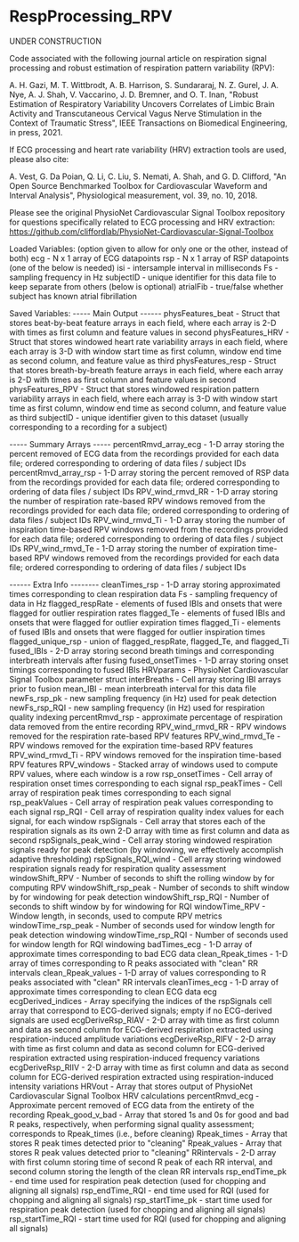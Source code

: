 # RespProcessing_RPV

UNDER CONSTRUCTION

Code associated with the following journal article on respiration signal processing and robust estimation of respiration pattern variability (RPV):

A. H. Gazi, M. T. Wittbrodt, A. B. Harrison, S. Sundararaj, N. Z. Gurel, J. A. Nye, A. J. Shah, V. Vaccarino, J. D. Bremner, and O. T. Inan, 
"Robust Estimation of Respiratory Variability Uncovers Correlates of Limbic Brain Activity and Transcutaneous Cervical Vagus Nerve Stimulation in the Context of Traumatic Stress", 
IEEE Transactions on Biomedical Engineering, in press, 2021.

If ECG processing and heart rate variability (HRV) extraction tools are used, please also cite:

A. Vest, G. Da Poian, Q. Li, C. Liu, S. Nemati, A. Shah, and G. D. Clifford, 
"An Open Source Benchmarked Toolbox for Cardiovascular Waveform and Interval Analysis", 
Physiological measurement, vol. 39, no. 10, 2018. 

Please see the original PhysioNet Cardiovascular Signal Toolbox repository for questions specifically related to ECG processing and HRV extraction: 
https://github.com/cliffordlab/PhysioNet-Cardiovascular-Signal-Toolbox

Loaded Variables:
(option given to allow for only one or the other, instead of both)
ecg - N x 1 array of ECG datapoints
rsp - N x 1 array of RSP datapoints
(one of the below is needed)
isi - intersample interval in milliseconds
Fs - sampling frequency in Hz
subjectID - unique identifier for this data file to keep separate from others
(below is optional)
atrialFib - true/false whether subject has known atrial fibrillation


Saved Variables:
 ----- Main Output ------
physFeatures_beat - Struct that stores beat-by-beat feature arrays in each field, where each array is 2-D with times as first column and feature values in second
physFeatures_HRV - Struct that stores windowed heart rate variability arrays in each field, where each array is 3-D with window start time as first column, window end time as second column, and feature value as third
physFeatures_resp - Struct that stores breath-by-breath feature arrays in each field, where each array is 2-D with times as first column and feature values in second
physFeatures_RPV - Struct that stores windowed respiration pattern variability arrays in each field, where each array is 3-D with window start time as first column, window end time as second column, and feature value as third
subjectID - unique identifier given to this dataset (usually corresponding to a recording for a subject)


----- Summary Arrays -----
percentRmvd_array_ecg - 1-D array storing the percent removed of ECG data from the recordings provided for each data file; ordered corresponding to ordering of data files / subject IDs
percentRmvd_array_rsp - 1-D array storing the percent removed of RSP data from the recordings provided for each data file; ordered corresponding to ordering of data files / subject IDs
RPV_wind_rmvd_RR - 1-D array storing the number of respiration rate-based RPV windows removed from the recordings provided for each data file; ordered corresponding to ordering of data files / subject IDs
RPV_wind_rmvd_Ti - 1-D array storing the number of inspiration time-based RPV windows removed from the recordings provided for each data file; ordered corresponding to ordering of data files / subject IDs
RPV_wind_rmvd_Te - 1-D array storing the number of expiration time-based RPV windows removed from the recordings provided for each data file; ordered corresponding to ordering of data files / subject IDs


------ Extra Info --------
cleanTimes_rsp - 1-D array storing approximated times corresponding to clean respiration data
Fs - sampling frequency of data in Hz
flagged_respRate - elements of fused IBIs and onsets that were flagged for outlier respiration rates
flagged_Te - elements of fused IBIs and onsets that were flagged for outlier expiration times
flagged_Ti - elements of fused IBIs and onsets that were flagged for outlier inspiration times
flagged_unique_rsp - union of flagged_respRate, flagged_Te, and flagged_Ti
fused_IBIs - 2-D array storing second breath timings and corresponding interbreath intervals after fusing
fused_onsetTimes - 1-D array storing onset timings corresponding to fused IBIs
HRVparams - PhysioNet Cardiovascular Signal Toolbox parameter struct
interBreaths - Cell array storing IBI arrays prior to fusion
mean_IBI - mean interbreath interval for this data file
newFs_rsp_pk - new sampling frequency (in Hz) used for peak detection
newFs_rsp_RQI - new sampling frequency (in Hz) used for respiration quality indexing
percentRmvd_rsp - approximate percentage of respiration data removed from the entire recording
RPV_wind_rmvd_RR - RPV windows removed for the respiration rate-based RPV features
RPV_wind_rmvd_Te - RPV windows removed for the expiration time-based RPV features
RPV_wind_rmvd_Ti - RPV windows removed for the inspiration time-based RPV features
RPV_windows - Stacked array of windows used to compute RPV values, where each window is a row
rsp_onsetTimes - Cell array of respiration onset times corresponding to each signal
rsp_peakTimes - Cell array of respiration peak times corresponding to each signal
rsp_peakValues - Cell array of respiration peak values corresponding to each signal
rsp_RQI - Cell array of respiration quality index values for each signal, for each window
rspSignals - Cell array that stores each of the respiration signals as its own 2-D array with time as first column and data as second
rspSignals_peak_wind - Cell array storing windowed respiration signals ready for peak detection (by windowing, we effectively accomplish adaptive thresholding)
rspSignals_RQI_wind - Cell array storing windowed respiration signals ready for respiration quality assessment
windowShift_RPV - Number of seconds to shift the rolling window by for computing RPV
windowShift_rsp_peak - Number of seconds to shift window by for windowing for peak detection
windowShift_rsp_RQI - Number of seconds to shift window by for windowing for RQI
windowTime_RPV - Window length, in seconds, used to compute RPV metrics
windowTime_rsp_peak - Number of seconds used for window length for peak detection windowing
windowTime_rsp_RQI - Number of seconds used for window length for RQI windowing
badTimes_ecg - 1-D array of approximate times corresponding to bad ECG data
clean_Rpeak_times - 1-D array of times corresponding to R peaks associated with "clean" RR intervals
clean_Rpeak_values - 1-D array of values corresponding to R peaks associated with "clean" RR intervals
cleanTimes_ecg - 1-D array of approximate times corresponding to clean ECG data
ecg
ecgDerived_indices - Array specifying the indices of the rspSignals cell array that correspond to ECG-derived signals; empty if no ECG-derived signals are used
ecgDeriveRsp_RIAV - 2-D array with time as first column and data as second column for ECG-derived respiration extracted using respiration-induced amplitude variations
ecgDeriveRsp_RIFV - 2-D array with time as first column and data as second column for ECG-derived respiration extracted using respiration-induced frequency variations
ecgDeriveRsp_RIIV - 2-D array with time as first column and data as second column for ECG-derived respiration extracted using respiration-induced intensity variations
HRVout - Array that stores output of PhysioNet Cardiovascular Signal Toolbox HRV calculations
percentRmvd_ecg - Approximate percent removed of ECG data from the entirety of the recording
Rpeak_good_v_bad - Array that stored 1s and 0s for good and bad R peaks, respectively, when performing signal quality assessment; corresponds to Rpeak_times (i.e., before cleaning)
Rpeak_times - Array that stores R peak times detected prior to "cleaning"
Rpeak_values - Array that stores R peak values detected prior to "cleaning"
RRintervals - 2-D array with first column storing time of second R peak of each RR interval, and second column storing the length of the clean RR intervals
rsp_endTime_pk - end time used for respiration peak detection (used for chopping and aligning all signals)
rsp_endTime_RQI - end time used for RQI (used for chopping and aligning all signals)
rsp_startTime_pk - start time used for respiration peak detection (used for chopping and aligning all signals)
rsp_startTime_RQI - start time used for RQI (used for chopping and aligning all signals)


